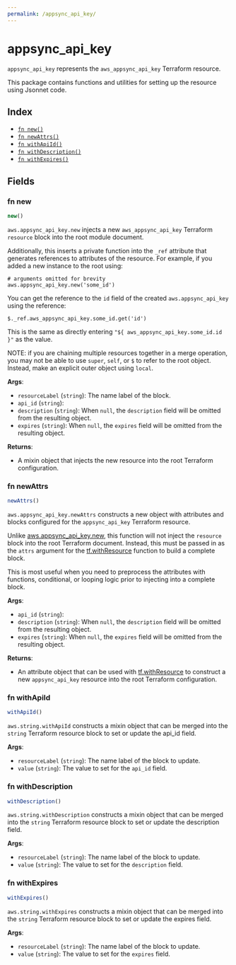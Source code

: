 ```yaml
---
permalink: /appsync_api_key/
---
```


# appsync_api_key

`appsync_api_key` represents the `aws_appsync_api_key` Terraform resource.



This package contains functions and utilities for setting up the resource using Jsonnet code.


## Index

* [`fn new()`](#fn-new)
* [`fn newAttrs()`](#fn-newattrs)
* [`fn withApiId()`](#fn-withapiid)
* [`fn withDescription()`](#fn-withdescription)
* [`fn withExpires()`](#fn-withexpires)

## Fields

### fn new

```ts
new()
```


`aws.appsync_api_key.new` injects a new `aws_appsync_api_key` Terraform `resource`
block into the root module document.

Additionally, this inserts a private function into the `_ref` attribute that generates references to attributes of the
resource. For example, if you added a new instance to the root using:

    # arguments omitted for brevity
    aws.appsync_api_key.new('some_id')

You can get the reference to the `id` field of the created `aws.appsync_api_key` using the reference:

    $._ref.aws_appsync_api_key.some_id.get('id')

This is the same as directly entering `"${ aws_appsync_api_key.some_id.id }"` as the value.

NOTE: if you are chaining multiple resources together in a merge operation, you may not be able to use `super`, `self`,
or `$` to refer to the root object. Instead, make an explicit outer object using `local`.

**Args**:
  - `resourceLabel` (`string`): The name label of the block.
  - `api_id` (`string`): 
  - `description` (`string`):  When `null`, the `description` field will be omitted from the resulting object.
  - `expires` (`string`):  When `null`, the `expires` field will be omitted from the resulting object.

**Returns**:
- A mixin object that injects the new resource into the root Terraform configuration.


### fn newAttrs

```ts
newAttrs()
```


`aws.appsync_api_key.newAttrs` constructs a new object with attributes and blocks configured for the `appsync_api_key`
Terraform resource.

Unlike [aws.appsync_api_key.new](#fn-appsyncapikeynew), this function will not inject the `resource`
block into the root Terraform document. Instead, this must be passed in as the `attrs` argument for the
[tf.withResource](https://github.com/tf-libsonnet/core/tree/main/docs#fn-withresource) function to build a complete block.

This is most useful when you need to preprocess the attributes with functions, conditional, or looping logic prior to
injecting into a complete block.

**Args**:
  - `api_id` (`string`): 
  - `description` (`string`):  When `null`, the `description` field will be omitted from the resulting object.
  - `expires` (`string`):  When `null`, the `expires` field will be omitted from the resulting object.

**Returns**:
  - An attribute object that can be used with [tf.withResource](https://github.com/tf-libsonnet/core/tree/main/docs#fn-withresource) to construct a new `appsync_api_key` resource into the root Terraform configuration.


### fn withApiId

```ts
withApiId()
```

`aws.string.withApiId` constructs a mixin object that can be merged into the `string`
Terraform resource block to set or update the api_id field.



**Args**:
  - `resourceLabel` (`string`): The name label of the block to update.
  - `value` (`string`): The value to set for the `api_id` field.


### fn withDescription

```ts
withDescription()
```

`aws.string.withDescription` constructs a mixin object that can be merged into the `string`
Terraform resource block to set or update the description field.



**Args**:
  - `resourceLabel` (`string`): The name label of the block to update.
  - `value` (`string`): The value to set for the `description` field.


### fn withExpires

```ts
withExpires()
```

`aws.string.withExpires` constructs a mixin object that can be merged into the `string`
Terraform resource block to set or update the expires field.



**Args**:
  - `resourceLabel` (`string`): The name label of the block to update.
  - `value` (`string`): The value to set for the `expires` field.
